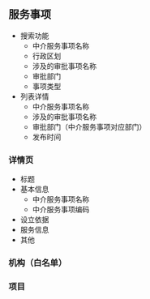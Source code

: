 ## 服务事项
* 搜索功能
  * 中介服务事项名称
  * 行政区划
  * 涉及的审批事项名称
  * 审批部门
  * 事项类型
* 列表详情
  * 中介服务事项名称
  * 涉及的审批事项名称
  * 审批部门（中介服务事项对应部门）
  * 发布时间
### 详情页
* 标题
* 基本信息
  * 中介服务事项名称
  * 中介服务事项编码
* 设立依据
* 服务信息
* 其他
### 机构（白名单）
### 项目
